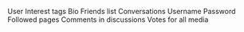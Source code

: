 User
Interest tags 
Bio
Friends list 
Conversations 
Username 
Password 
Followed pages 
Comments in discussions 
Votes for all media 

